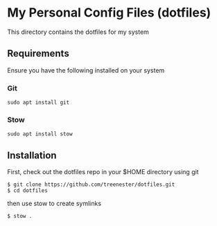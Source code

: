 # My Personal Config Files (dotfiles)

This directory contains the dotfiles for my system

## Requirements

Ensure you have the following installed on your system

### Git

```
sudo apt install git
```

### Stow

```
sudo apt install stow
```

## Installation

First, check out the dotfiles repo in your $HOME directory using git

```
$ git clone https://github.com/treenester/dotfiles.git
$ cd dotfiles
```

then use stow to create symlinks

```
$ stow .
```
